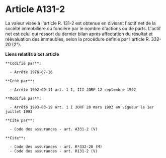 # Article A131-2

La valeur visée à l'article R. 131-2 est obtenue en divisant l'actif net de la société immobilière ou foncière par le nombre
d'actions ou de parts. L'actif net est celui qui ressort du dernier bilan après affectation du résultat et réévaluation des
immeubles, selon la procédure définie par l'article R. 332-20 (2°).

**Liens relatifs à cet article**

	**Codifié par**:

	  - Arrêté 1976-07-16

	**Créé par**:

	  - Arrêté 1992-09-11 art. 1 I, III JORF 12 septembre 1992

	**Modifié par**:

	  - Arrêté 1993-03-19 art. 1 I JORF 20 mars 1993 en vigueur le 1er juillet 1993

	**Cité par**:

	  - Code des assurances - art. A331-2 (V)

	**Cite**:

	  - Code des assurances - art. R*332-20 (M)
	  - Code des assurances - art. R131-2 (V)
